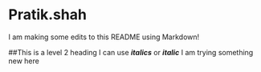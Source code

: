 # Pratik.shah

I am making some edits to this README using Markdown!

##This is a level 2 heading
I can use ***italics*** or ***italic***
I am trying something new here
